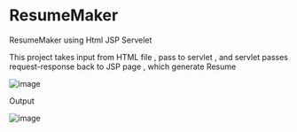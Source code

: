 # ResumeMaker
ResumeMaker using Html JSP Servelet

This project takes input from HTML file , pass to servlet , and servlet passes request-response back to JSP page , which generate Resume


![image](https://user-images.githubusercontent.com/71014235/116967133-4291ef00-accf-11eb-83bf-ff6cac99d675.png)


Output

![image](https://user-images.githubusercontent.com/71014235/116967162-563d5580-accf-11eb-8027-55b11adc5787.png)

